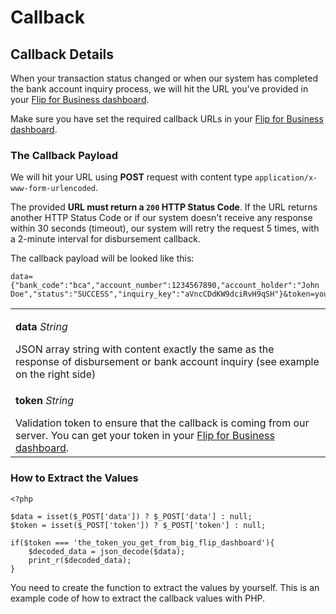<div></div>

# Callback

## Callback Details

When your transaction status changed or when our system has completed the bank account inquiry process, we will hit the URL you've provided in your [Flip for Business dashboard](https://business.flip.id/settings/api-setting).

<aside class="notice">
  <p>
    Make sure you have set the required callback URLs in your
    <a
      href="https://business.flip.id/settings/api-setting"
      target="_blank"
      rel="noopener noreferrer"
      >Flip for Business dashboard</a
    >.
  </p>
</aside>

### The Callback Payload

We will hit your URL using **POST** request with content type `application/x-www-form-urlencoded`.

<aside class="danger">
  <p>
    The provided
    <strong>URL must return a <code>200</code> HTTP Status Code</strong>. If the
    URL returns another HTTP Status Code or if our system doesn't receive any
    response within 30 seconds (timeout), our system will retry the request 5
    times, with a 2-minute interval for disbursement callback.
  </p>
</aside>

The callback payload will be looked like this:

<div></div>

```
data={"bank_code":"bca","account_number":1234567890,"account_holder":"John Doe","status":"SUCCESS","inquiry_key":"aVncCDdKW9dciRvH9qSH"}&token=yourvalidationtoken
```

<table>
  <tbody>
    <tr>
      <td>
        <p><b>data</b> <em>String</em></p>
        JSON array string with content exactly the same as the response of
        disbursement or bank account inquiry (see example on the right side)
      </td>
    </tr>
    <tr>
      <td>
        <p><b>token</b> <em>String</em></p>
        Validation token to ensure that the callback is coming from our server.
        You can get your token in your
        <a
          href="https://business.flip.id/settings/api-setting"
          target="_blank"
          rel="noopener noreferrer"
          >Flip for Business dashboard</a
        >.
      </td>
    </tr>
  </tbody>
</table>

### How to Extract the Values

```
<?php

$data = isset($_POST['data']) ? $_POST['data'] : null;
$token = isset($_POST['token']) ? $_POST['token'] : null;

if($token === 'the_token_you_get_from_big_flip_dashboard'){
	$decoded_data = json_decode($data);
	print_r($decoded_data);
}
```

You need to create the function to extract the values by yourself. This is an example code of how to extract the callback values with PHP.
